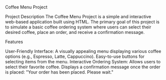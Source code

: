 Coffee Menu Project

Project Description
The Coffee Menu Project is a simple and interactive web-based application built using HTML. The primary goal of this project is to simulate a basic coffee ordering system where users can select their desired coffee, place an order, and receive a confirmation message.

Features

User-Friendly Interface:
A visually appealing menu displaying various coffee options (e.g., Espresso, Latte, Cappuccino).
Easy-to-use buttons for selecting items from the menu.
Interactive Ordering System:
Allows users to select their favorite coffee.
Displays a confirmation message once the order is placed: "Your order has been placed. Please wait."
